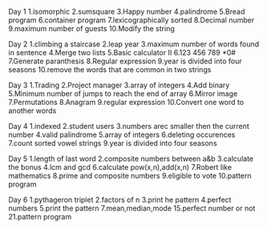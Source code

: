 Day 1
1.isomorphic
2.sumsquare
3.Happy number
4.palindrome
5.Bread program
6.container program
7.lexicographically sorted
8.Decimal number
9.maximum number of guests
10.Modify the string 
   
Day 2
1.climbing a staircase
2.leap year
3.maximum number of words found in sentence
4.Merge two lists
5.Basic calculator II
6.123 456 789 *0#
7.Generate paranthesis
8.Regular expression
9.year is divided into four seasons
10.remove the words that are common in two strings
       
 Day 3
 1.Trading
 2.Project manager
 3.array of integers
 4.Add binary
 5.Minimum number of jumps to reach the end of array
 6.Mirror image
 7.Permutations
 8.Anagram
 9.regular expression
 10.Convert one word to another words


Day 4
1.indexed
2.student users
3.numbers arec smaller then the current number
4.valid palindrome
5.array of integers
6.deleting occurences
7.count sorted vowel strings
9.year is divided into four seasons



Day 5
1.length of last word
2.composite numbers between a&b
3.calculate the bonus
4.lcm and gcd
6.calculate pow(x,n),add(x,n)
7.Robert like mathematics
8.prime and composite numbers
9.eligible to vote
10.pattern program



Day 6
1.pythageron triplet
2.factors of n
3.print he pattern
4.perfect numbers
5.print the pattern
7.mean,median,mode
15.perfect number or not
21.pattern program




    
    
    
    
   
   
   
